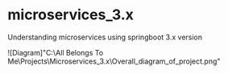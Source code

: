 # microservices_3.x
Understanding microservices using springboot 3.x version

![Diagram]"C:\All Belongs To Me\Projects\Microservices_3.x\Overall_diagram_of_project.png"
